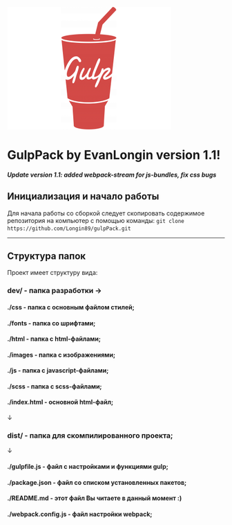 ![gulp logo](gulp.png)
# GulpPack by EvanLongin version 1.1!
##### Update version 1.1: added webpack-stream for js-bundles, fix css bugs

## Инициализация и начало работы
Для начала работы со сборкой следует скопировать содержимое репозитория на компьютер с помощью команды:
```git clone https://github.com/Longin89/gulpPack.git```
***
## Структура папок
Проект имеет структуру вида:

### dev/ - папка разработки &#8594;
#### ./css - папка с основным файлом стилей;
#### ./fonts - папка со шрифтами;
#### ./html - папка с html-файлами;
#### ./images - папка с изображениями;
#### ./js - папка с javascript-файлами;
#### ./scss - папка с scss-файлами;
#### ./index.html - основной html-файл;
&#8595;
### dist/ - папка для скомпилированного проекта;
&#8595;
#### ./gulpfile.js - файл с настройками и функциями gulp;
#### ./package.json - файл со списком установленных пакетов;
#### ./README.md - этот файл Вы читаете в данный момент :)
#### ./webpack.config.js - файл настройки webpack;
